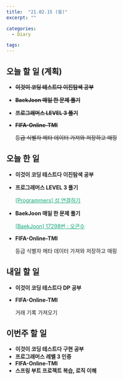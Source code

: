 ```yaml
---
title:  "21.02.15 (월)"
excerpt: ""

categories:
  - Diary

tags:
---
```


## 오늘 할 일 (계획)

- ~~**이것이 코딩 테스트다 이진탐색 공부**~~

- ~~**BaekJoon 매일 한 문제 풀기**~~

- ~~**프로그래머스 LEVEL 3 풀기**~~

- ~~**FIFA-Online-TMI**~~

  ~~등급 식별자 메타 데이터 가져와 저장하고 매핑~~


## 오늘 한 일

- **이것이 코딩 테스트다 이진탐색 공부**

- **프로그래머스 LEVEL 3 풀기**

  <a href="https://nam-ki-bok.github.io/quiz/Quiz_Island/" style="color:#0FA678">[Programmers] 섬 연결하기</a>
  
- **BaekJoon 매일 한 문제 풀기**

  <a href="https://nam-ki-bok.github.io/baekjoon/Baek_NGE/" style="color:#0FA678" target="_blank">[BaekJoon] 17298번 : 오큰수</a>

- **FIFA-Online-TMI**

  등급 식별자 메타 데이터 가져와 저장하고 매핑


##  내일 할 일

- **이것이 코딩 테스트다 DP 공부**

- **FIFA-Online-TMI**

  거래 기록 가져오기


## 이번주 할 일

- **이것이 코딩 테스트다 구현 공부**
- **프로그래머스 레벨 3 인증**
- **FIFA-Online-TMI**
- **스프링 부트 프로젝트 복습, 로직 이해**

<br>